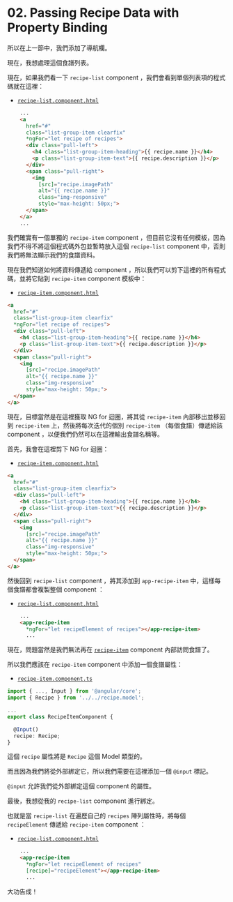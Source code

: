 # 02. Passing Recipe Data with Property Binding

所以在上一節中，我們添加了導航欄。

現在，我想處理這個食譜列表。

現在，如果我們看一下 `recipe-list` component ，我們會看到單個列表項的程式碼就在這裡：

- [`recipe-list.component.html`](../../course-project-1/src/app/recipes/recipe-list/recipe-list.component.html)

```html
    ...
    <a
      href="#"
      class="list-group-item clearfix"
      *ngFor="let recipe of recipes">
      <div class="pull-left">
        <h4 class="list-group-item-heading">{{ recipe.name }}</h4>
        <p class="list-group-item-text">{{ recipe.description }}</p>
      </div>
      <span class="pull-right">
        <img
          [src]="recipe.imagePath"
          alt="{{ recipe.name }}"
          class="img-responsive"
          style="max-height: 50px;">
      </span>
    </a>
    ...
```

我們確實有一個單獨的 `recipe-item` component ，但目前它沒有任何模板，因為我們不得不將這個程式碼外包並暫時放入這個 `recipe-list` component 中，否則我們將無法顯示我們的食譜資料。

現在我們知道如何將資料傳遞給 component ，所以我們可以剪下這裡的所有程式碼，並將它貼到 `recipe-item` component 模板中：

- [`recipe-item.component.html`](../../course-project-1/src/app/recipes/recipe-list/recipe-item/recipe-item.component.html)

```html
<a
  href="#"
  class="list-group-item clearfix"
  *ngFor="let recipe of recipes">
  <div class="pull-left">
    <h4 class="list-group-item-heading">{{ recipe.name }}</h4>
    <p class="list-group-item-text">{{ recipe.description }}</p>
  </div>
  <span class="pull-right">
    <img
      [src]="recipe.imagePath"
      alt="{{ recipe.name }}"
      class="img-responsive"
      style="max-height: 50px;">
  </span>
</a>
```

現在，目標當然是在這裡獲取 NG for 迴圈，將其從 `recipe-item` 內部移出並移回到 `recipe-item` 上，然後將每次迭代的個別 `recipe-item` （每個食譜）傳遞給該 component ，以便我們仍然可以在這裡輸出食譜名稱等。

首先，我會在這裡剪下 NG for 迴圈：

- [`recipe-item.component.html`](../../course-project-1/src/app/recipes/recipe-list/recipe-item/recipe-item.component.html)

```html
<a
  href="#"
  class="list-group-item clearfix">
  <div class="pull-left">
    <h4 class="list-group-item-heading">{{ recipe.name }}</h4>
    <p class="list-group-item-text">{{ recipe.description }}</p>
  </div>
  <span class="pull-right">
    <img
      [src]="recipe.imagePath"
      alt="{{ recipe.name }}"
      class="img-responsive"
      style="max-height: 50px;">
  </span>
</a>
```

然後回到 `recipe-list` component ，將其添加到 `app-recipe-item` 中，這樣每個食譜都會複製整個 component ：

- [`recipe-list.component.html`](../../course-project-1/src/app/recipes/recipe-list/recipe-list.component.html)

```html
    ...
    <app-recipe-item
      *ngFor="let recipeElement of recipes"></app-recipe-item>
      ...
```

現在，問題當然是我們無法再在 [`recipe-item`]((../../course-project-1/src/app/recipes/recipe-list/recipe-item/recipe-item.component.html)) component 內部訪問食譜了。

所以我們應該在 `recipe-item` component 中添加一個食譜屬性：

- [`recipe-item.component.ts`](../../course-project-1/src/app/recipes/recipe-list/recipe-item/recipe-item.component.ts)

```ts
import { ..., Input } from '@angular/core';
import { Recipe } from '../../recipe.model';

...
export class RecipeItemComponent {

  @Input()
  recipe: Recipe;
}
```

這個 `recipe` 屬性將是 `Recipe` 這個 Model 類型的。

而且因為我們將從外部綁定它，所以我們需要在這裡添加一個 `@input` 標記。

`@input` 允許我們從外部綁定這個 component 的屬性。

最後，我想從我的 `recipe-list` component 進行綁定。

也就是當 `recipe-list` 在遍歷自己的 `recipes` 陣列屬性時，將每個 `recipeElement` 傳遞給 `recipe-item` component ：

- [`recipe-list.component.html`](../../course-project-1/src/app/recipes/recipe-list/recipe-list.component.html)

```html
    ...
    <app-recipe-item
      *ngFor="let recipeElement of recipes"
      [recipe]="recipeElement"></app-recipe-item>
      ...
```

大功告成！ 